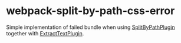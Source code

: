 webpack-split-by-path-css-error
===============================

Simple implementation of failed bundle when using
[SplitByPathPlugin](http://www.npmjs.com/package/webpack-split-by-path)
together with [ExtractTextPlugin](http://www.npmjs.com/package/extract-text-webpack-plugin).
